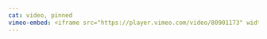 ```yaml
---
cat: video, pinned
vimeo-embed: <iframe src="https://player.vimeo.com/video/80901173" width="640" height="272" frameborder="0" webkitallowfullscreen mozallowfullscreen allowfullscreen></iframe>
---
```

